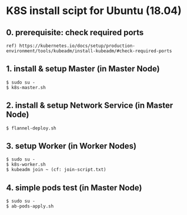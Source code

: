 # K8S install scipt for Ubuntu (18.04)

## 0. prerequisite: check required ports
    ref) https://kubernetes.io/docs/setup/production-environment/tools/kubeadm/install-kubeadm/#check-required-ports

## 1. install & setup Master (in Master Node)
    $ sudo su -
    $ k8s-master.sh
    
## 2. install & setup Network Service (in Master Node)
    $ flannel-deploy.sh

## 3. setup Worker (in Worker Nodes)
    $ sudo su -
    $ k8s-worker.sh
    $ kubeadm join ~ (cf: join-script.txt)

## 4. simple pods test (in Master Node)
    $ sudo su -
    $ ab-pods-apply.sh
